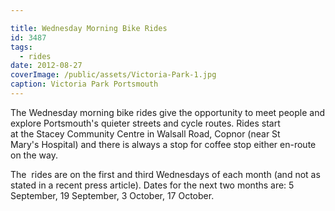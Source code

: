```yaml
---

title: Wednesday Morning Bike Rides
id: 3487
tags:
  - rides
date: 2012-08-27
coverImage: /public/assets/Victoria-Park-1.jpg
caption: Victoria Park Portsmouth
---
```


The Wednesday morning bike rides give the opportunity to meet people and explore Portsmouth's quieter streets and cycle routes. Rides start at the Stacey Community Centre in Walsall Road, Copnor (near St Mary's Hospital) and there is always a stop for coffee stop either en-route on the way.

The  rides are on the first and third Wednesdays of each month (and not as stated in a recent press article). Dates for the next two months are: 5 September, 19 September, 3 October, 17 October.